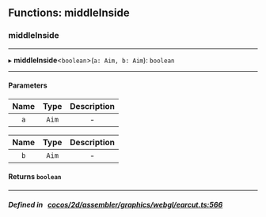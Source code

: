 ## Functions: middleInside

### middleInside


___
▸ **middleInside**<`boolean`\>(`a: Aim, b: Aim`): `boolean`
___


#### Parameters

| Name | Type | Description |
| :------: | :------: | :------: |
| `a` | `Aim` | - |

| Name | Type | Description |
| :------: | :------: | :------: |
| `b` | `Aim` | - |


#### Returns `boolean` 
___


##### Defined in &nbsp;   [cocos/2d/assembler/graphics/webgl/earcut.ts:566](https://github.com/cocos-creator/engine/blob/c7bf6b8a9/cocos/2d/assembler/graphics/webgl/earcut.ts#L566)&nbsp;
